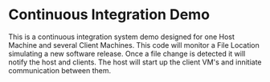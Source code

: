 # Continuous Integration Demo
This is a continuous integration system demo designed for one Host Machine and several Client Machines. This code will monitor a File Location simulating a new software release. Once a file change is detected it will notify the host and clients. The host will start up the client VM's and innitiate communication between them.
